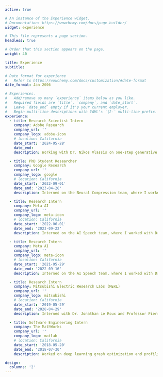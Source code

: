 ```yaml
---
active: true

# An instance of the Experience widget.
# Documentation: https://wowchemy.com/docs/page-builder/
widget: experience

# This file represents a page section.
headless: true

# Order that this section appears on the page.
weight: 40

title: Experience
subtitle:

# Date format for experience
#   Refer to https://wowchemy.com/docs/customization/#date-format
date_format: Jan 2006

# Experiences.
#   Add/remove as many `experience` items below as you like.
#   Required fields are `title`, `company`, and `date_start`.
#   Leave `date_end` empty if it's your current employer.
#   Begin multi-line descriptions with YAML's `|2-` multi-line prefix.
experience:
  - title: Research Scientist Intern
    company: Adobe Research
    company_url: ''
    company_logo: adobe-icon
    # location: California
    date_start: '2024-05-28'
    date_end:
    description: Working with Dr. Nikos Vlassis on one-step generative modeling using novel diffusion distillation techniques based on maximum mean discrepancy (MMD).

  - title: PhD Student Researcher
    company: Google Research
    company_url: ''
    company_logo: google
    # location: California
    date_start: '2022-09-01'
    date_end: '2023-04-28'
    description: Interned on the Neural Compression team, where I worked with Dr. Fabian Mentzer on neural video compression using vision transformers.

  - title: Research Intern
    company: Meta AI
    company_url: ''
    company_logo: meta-icon
    # location: California
    date_start: '2022-06-01'
    date_end: '2023-09-22'
    description: Interned on the AI Speech team, where I worked with Dr. Vimal Manohar and Dr. Qing He on self-supervised representation learning for singing voice conversion using HiFi-GAN vocoders.

  - title: Research Intern
    company: Meta AI
    company_url: ''
    company_logo: meta-icon
    # location: California
    date_start: '2021-05-29'
    date_end: '2022-09-16'
    description: Interned on the AI Speech team, where I worked with Dr. Qing He on variable bitrate speech coding using hierarchical VQ-VAEs and WaveRNNs with configurable computation complexity.

  - title: Research Intern
    company: Mitsubishi Electric Research Labs (MERL)
    company_url: ''
    company_logo: mitsubishi
    # location: California
    date_start: '2019-05-29'
    date_end: '2020-04-29'
    description: Interned with Dr. Jonathan Le Roux and Professor Pierre Moulin from UIUC, where I worked on developing novel algorithms for detecting adversarial attacks on speech recognition systems.

  - title: Software Engineering Intern
    company: The MathWorks
    company_url: ''
    company_logo: matlab
    # location: California
    date_start: '2018-05-20'
    date_end: '2018-07-30'
    description: Worked on deep learning graph optimization and profiling using TensorRT on edge devices.

design:
  columns: '2'
---
```

